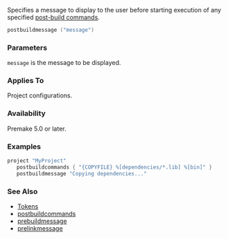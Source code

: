 Specifies a message to display to the user before starting execution of any specified [post-build commands](postbuildcommands.md).

```lua
postbuildmessage ("message")
```

### Parameters ###

`message` is the message to be displayed.

### Applies To ###

Project configurations.

### Availability ###

Premake 5.0 or later.


### Examples ###

```lua
project "MyProject"
   postbuildcommands { "{COPYFILE} %[dependencies/*.lib] %[bin]" }
   postbuildmessage "Copying dependencies..."
```

### See Also ###

* [Tokens](Tokens.md)
* [postbuildcommands](postbuildcommands.md)
* [prebuildmessage](prebuildmessage.md)
* [prelinkmessage](prelinkmessage.md)
